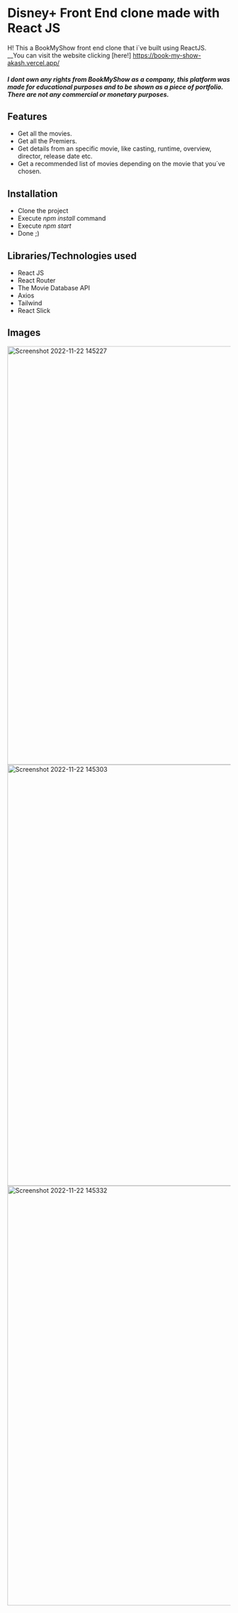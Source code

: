 # Disney+ Front End clone made with React JS
H! This a BookMyShow front end clone that i´ve built using ReactJS.  
__You can visit the website clicking [here!] https://book-my-show-akash.vercel.app/
##### I dont own any rights from BookMyShow as a company, this platform was made for educational purposes and to be shown as a piece of portfolio. There are not any commercial or monetary purposes.
## Features
* Get all the movies.
* Get all the Premiers.
* Get details from an specific movie, like casting, runtime, overview, director, release date etc.
* Get a recommended list of movies depending on the movie that you´ve chosen.
## Installation
* Clone the project
* Execute *npm install* command
* Execute *npm start*
* Done ;)
## Libraries/Technologies used
* React JS
* React Router
* The Movie Database API
* Axios
* Tailwind
* React Slick 
## Images

<img width="943" alt="Screenshot 2022-11-22 145227" src="https://user-images.githubusercontent.com/110546856/203276257-8d069933-cbbd-499d-9ad8-f0b32e094443.png">
<img width="949" alt="Screenshot 2022-11-22 145303" src="https://user-images.githubusercontent.com/110546856/203276278-045e3b7f-ac5b-484a-adf9-ac1b375da687.png">
<img width="946" alt="Screenshot 2022-11-22 145332" src="https://user-images.githubusercontent.com/110546856/203276287-26abaa9c-5b83-49d6-b33a-72a47cca6291.png">
